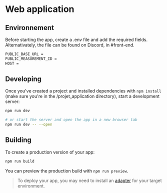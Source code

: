 # Web application

## Environnement

Before starting the app, create a .env file and add the required fields. Alternativately, the file can be found on Discord, in #front-end.

```bash
PUBLIC_BASE_URL = 
PUBLIC_MEASUREMENT_ID = 
HOST = 
```

## Developing

Once you've created a project and installed dependencies with `npm install` (make sure you're in the /projet_application directory), start a development server:

```bash
npm run dev

# or start the server and open the app in a new browser tab
npm run dev -- --open
```

## Building

To create a production version of your app:

```bash
npm run build
```

You can preview the production build with `npm run preview`.

> To deploy your app, you may need to install an [adapter](https://kit.svelte.dev/docs/adapters) for your target environment.
